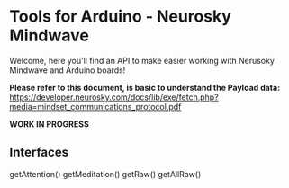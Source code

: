 # Tools for Arduino - Neurosky Mindwave

Welcome, here you'll find an API to make easier working with Nerusoky Mindwave and Arduino boards!

**Please refer to this document, is basic to understand the Payload data:**  
https://developer.neurosky.com/docs/lib/exe/fetch.php?media=mindset_communications_protocol.pdf

**WORK IN PROGRESS**

## Interfaces
getAttention()
getMeditation()
getRaw()
getAllRaw()
